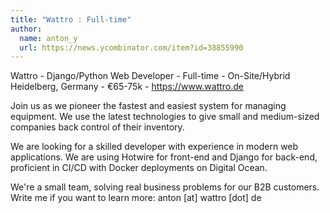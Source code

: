 ```yaml
---
title: "Wattro : Full-time"
author:
  name: anton_y
  url: https://news.ycombinator.com/item?id=38855990
---
```

Wattro - Django&#x2F;Python Web Developer - Full-time - On-Site&#x2F;Hybrid Heidelberg, Germany - €65-75k - <a href="https:&#x2F;&#x2F;www.wattro.de" rel="nofollow">https:&#x2F;&#x2F;www.wattro.de</a>

Join us as we pioneer the fastest and easiest system for managing equipment. We use the latest technologies to give small and medium-sized companies back control of their inventory.

We are looking for a skilled developer with experience in modern web applications. We are using Hotwire for front-end and Django for back-end, proficient in CI&#x2F;CD with Docker deployments on Digital Ocean.

We&#x27;re a small team, solving real business problems for our B2B customers.
Write me if you want to learn more: anton [at] wattro [dot] de
